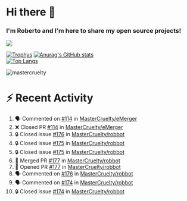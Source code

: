 # Hi there 👋
### I'm Roberto and I'm here to share my open source projects!

<img src="https://komarev.com/ghpvc/?username=mastercruelty&label=Profile views&color=0e75b6"><br>

[![Trophys](https://github-profile-trophy.vercel.app/?username=mastercruelty)](https://github.com/ryo-ma/github-profile-trophy)
[![Anurag's GitHub stats](https://github-readme-stats.vercel.app/api?username=mastercruelty&show_icons=true&theme=tokyonight)](https://github.com/anuraghazra/github-readme-stats)<br>
[![Top Langs](https://github-readme-stats.vercel.app/api/top-langs/?username=mastercruelty&langs_count=10&hide=jupyter%20notebook&exclude_repo=Alarm-project&layout=compact&theme=tokyonight)](https://github.com/anuraghazra/github-readme-stats)
<p><img align="center" src="https://github-readme-streak-stats.herokuapp.com/?user=mastercruelty&" alt="mastercruelty" /></p>

# :zap: Recent Activity
<!--START_SECTION:activity-->
1. 🗣 Commented on [#114](https://github.com/MasterCruelty/eMerger/pull/114#issuecomment-2692874291) in [MasterCruelty/eMerger](https://github.com/MasterCruelty/eMerger)
2. ❌ Closed PR [#114](https://github.com/MasterCruelty/eMerger/pull/114) in [MasterCruelty/eMerger](https://github.com/MasterCruelty/eMerger)
3. 🔒 Closed issue [#176](https://github.com/MasterCruelty/robbot/issues/176) in [MasterCruelty/robbot](https://github.com/MasterCruelty/robbot)
4. 🔒 Closed issue [#175](https://github.com/MasterCruelty/robbot/issues/175) in [MasterCruelty/robbot](https://github.com/MasterCruelty/robbot)
5. 🔒 Closed issue [#175](https://github.com/MasterCruelty/robbot/issues/175) in [MasterCruelty/robbot](https://github.com/MasterCruelty/robbot)
6. 🎉 Merged PR [#177](https://github.com/MasterCruelty/robbot/pull/177) in [MasterCruelty/robbot](https://github.com/MasterCruelty/robbot)
7. 💪 Opened PR [#177](https://github.com/MasterCruelty/robbot/pull/177) in [MasterCruelty/robbot](https://github.com/MasterCruelty/robbot)
8. 🗣 Commented on [#176](https://github.com/MasterCruelty/robbot/issues/176#issuecomment-2560457565) in [MasterCruelty/robbot](https://github.com/MasterCruelty/robbot)
9. 🗣 Commented on [#174](https://github.com/MasterCruelty/robbot/issues/174#issuecomment-2560427617) in [MasterCruelty/robbot](https://github.com/MasterCruelty/robbot)
10. 🔒 Closed issue [#174](https://github.com/MasterCruelty/robbot/issues/174) in [MasterCruelty/robbot](https://github.com/MasterCruelty/robbot)
<!--END_SECTION:activity-->
